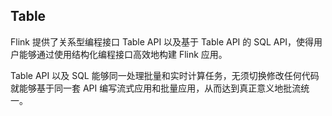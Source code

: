## Table

Flink 提供了关系型编程接口 Table API 以及基于 Table API 的 SQL API，使得用户能够通过使用结构化编程接口高效地构建 Flink 应用。

Table API 以及 SQL 能够同一处理批量和实时计算任务，无须切换修改任何代码就能够基于同一套 API 编写流式应用和批量应用，从而达到真正意义地批流统一。